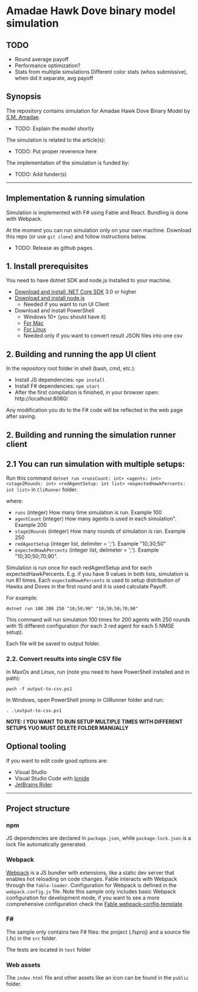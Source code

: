 # Amadae Hawk Dove binary model simulation

## TODO

* Round average payoff
* Performance optimization?
* Stats from multiple simulations
    Different color stats (whos submissive), when did it separate, avg payoff


## Synopsis

The repository contains simulation for Amadae Hawk Dove Binary Model by [S.M. Amadae](https://amadae.com/).

* TODO: Explain the model shortly

The simulation is related to the article(s):

* TODO: Put proper reverence here

The implementation of the simulation is funded by:

* TODO: Add funder(s)

---

## Implementation & running simulation

Simulation is implemented with F# using Fable and React. Bundling is done with Webpack.

At the moment you can run simulation only on your own machine. Download this repo (or use `git clone`) and follow instructions below.

* TODO: Release as github pages.

## 1. Install prerequisites

You need to have dotnet SDK and node.js Installed to your machine.

* [Download and install .NET Core SDK](https://www.microsoft.com/net/download/core) 3.0 or higher
* [Download and install node.js](https://nodejs.org)
  * Needed if you want to run UI Client
* Download and install PowerShell
    * Windows 10+ (you should have it)
    * [For Mac](https://docs.microsoft.com/en-us/powershell/scripting/install/installing-powershell-core-on-macos?view=powershell-7)
    * [For Linux](https://docs.microsoft.com/en-us/powershell/scripting/install/installing-powershell-core-on-linux?view=powershell-7)
    * Needed only if you want to convert result JSON files into one csv

## 2. Building and running the app UI client

In the repository root folder in shell (bash, cmd, etc.):

* Install JS dependencies: `npm install`
* Install F# dependencies: `npm start`
* After the first compilation is finished, in your browser open: http://localhost:8080/

Any modification you do to the F# code will be reflected in the web page after saving.

## 2. Building and running the simulation runner client

## 2.1 You can run simulation with multiple setups:

Run this command `dotnet run <runsCount: int> <agents: int> <stage2Rounds: int> <redAgentSetup: int list> <expectedHawkPercents: int list>`
in ```CliRunner``` folder.

where:

* `runs` (integer) How many time simulation is run. Example 100
* `agentCount` (integer) How many agents is used in each simulation". Example 200
* `stage2Rounds` (integer) How many rounds of simulation is ran. Example 250
* `redAgentSetup` (integer list, delimiter = ';'). Example "10;30;50"
* `expectedHawkPercents` (integer list, delimeter = ';'). Example "10;30;50;70;90". 

Simulation is run once for each redAgentSetup and for each expectedHawkPercents. E.g. if you have 9 values in both lists, simulation is run 81 times. 
Each `expectedHawkPercents` is used to setup distribution of Hawks and Doves in the first round and it is used calculate Payoff.

For example:
```
dotnet run 100 200 250 "10;50;90" "10;30;50;70;90"
```

This command will run simulation 100 times for 200 agents with 250 rounds with 15 different 
configuration (for each 3 red agent for each 5 NMSE setup). 

Each file will be saved to output folder. 

### 2.2. Convert results into single CSV file

In MaxOs and Linux, run (note you need to have PowerShell installed and in path):
```
pwsh -f output-to-csv.ps1
```

In Windows, open PowerShell promp in CliRunner folder and run:
```
. .\output-to-csv.ps1
```

**NOTE: I YOU WANT TO RUN SETUP MULTIPLE TIMES WITH DIFFERENT SETUPS YUO MUST DELETE FOLDER MANUALLY**

## Optional tooling

If you want to edit code good options are:
* Visual Studio
* Visual Studio Code with [Ionide](http://ionide.io/)
* [JetBrains Rider](https://www.jetbrains.com/rider/).


----

## Project structure

### npm

JS dependencies are declared in `package.json`, while `package-lock.json` is a lock file automatically generated.

### Webpack

[Webpack](https://webpack.js.org) is a JS bundler with extensions, like a static dev server that enables hot reloading on code changes. Fable interacts with Webpack through the `fable-loader`. Configuration for Webpack is defined in the `webpack.config.js` file. Note this sample only includes basic Webpack configuration for development mode, if you want to see a more comprehensive configuration check the [Fable webpack-config-template](https://github.com/fable-compiler/webpack-config-template/blob/master/webpack.config.js).

### F#

The sample only contains two F# files: the project (.fsproj) and a source file (.fs) in the `src` folder.

The tests are located in `test` folder

### Web assets

The `index.html` file and other assets like an icon can be found in the `public` folder.
